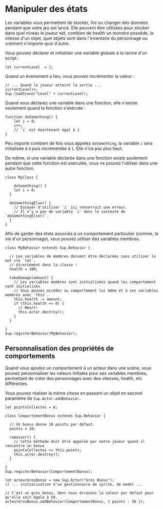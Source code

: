 # Manipuler des états

Les variables vous permettent de stocker, lire ou changer des données pendant que votre jeu est lancé. Elle peuvent être utilisées pour stocker dans quel niveau le joueur est, combien de health un monstre possède, la vitesse d'un objet, quel objets sont dans l'inventaire du personnage ou vraiment n'importe quoi d'autre.

Vous pouvez déclarer et initialiser une variable globale à la racine d'un script :

```
let currentLevel  = 1;
```

Quand un évenement a lieu, vous pouvez incrémenter la valeur :

```
// ... Quand le joueur atteint la sortie ...
currentLevel++;
Sup.loadScene("Level" + currentLevel);
```

Quand vous déclarez une variable dans une fonction, elle n'existe seulement quand la fonction s'exécute :

```
function doSomething() {
	let i = 0;
	i++;
	// `i` est maintenant égal à 1
}
```

Peu importe combien de fois vous appelez `doSomething`, la variable `i` sera initialisée à `0` puis incrémentée à `1`. Elle n'ira pas plus haut.

De même, si une variable déclarée dans une fonction existe seulement pendant que cette fonction est executée, vous ne pouvez l'utiliser dans une autre fonction.

```
class MyClass {

	doSomething() {
    let i = 0;
  }

  doSomethingElse() {
    // Essayer d'utiliser `i` ici renverrait une erreur.
    // Il n'y a pas de variable `i` dans le contexte de `doSomethingElse()`.
  }
}
```

Afin de garder des états associés à un comportement particulier (comme, la vie d'un personnage), vous pouvez utiliser des variables membres.

```
class MyBehavior extends Sup.Behavior {

  // Les variables de membres doivent être déclarées sans utiliser le mot clé `let`,
  // directement dans la classe :
  health = 100;

  takeDamage(amount) {
    // Les variables membres sont initialisées quand les comportement sont initialisés
    // Vous pouvez accéder au comportement lui même et à ses variables membres avec `this`.
    this.health -= amount;
    if (this.health <= 0) {
      // Meurt!
      this.actor.destroy();
    }
  }

}
Sup.registerBehavior(MyBehavior);
```

## Personnalisation des propriétés de comportements

Quand vous ajoutez un comportement à un acteur dans une scène, vous pouvez personnaliser les valeurs initiales pour ses variables membres, permettant de créer des personnages avec des vitesses, health, etc différentes.

Vous pouvez réaliser la même chose en passant un objet en second paramètre de `Sup.Actor.addBehavior`.

```
let pointsCollectes = 0;

class ComportementBonus extends Sup.Behavior {

  // Un bonus donne 10 points par défaut.
  points = 10;

  ramasser() {
    // Cette méthode doit être appelée par notre joueur quand il rencontre un bonus
    pointsCollectes += this.points;
    this.actor.destroy();
  }

}
Sup.registerBehavior(ComportementBonus);

let acteurGrosBonus = new Sup.Actor("Gros Bonus");
// ... initialisation d'un gestionnaire de sprite, de model ...

// C'est un gros bonus, donc nous écrasons la valeur par defaut pour qu'elle soit égale à 50.
acteurGrosBonus.addBehavior(ComportementBonus, { points : 50 });
```
